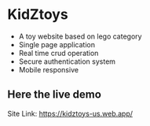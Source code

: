 # KidZtoys 
* A toy website based on lego category 
* Single page application 
* Real time crud operation 
* Secure authentication system 
* Mobile responsive 

## Here the live demo 
Site Link: https://kidztoys-us.web.app/
